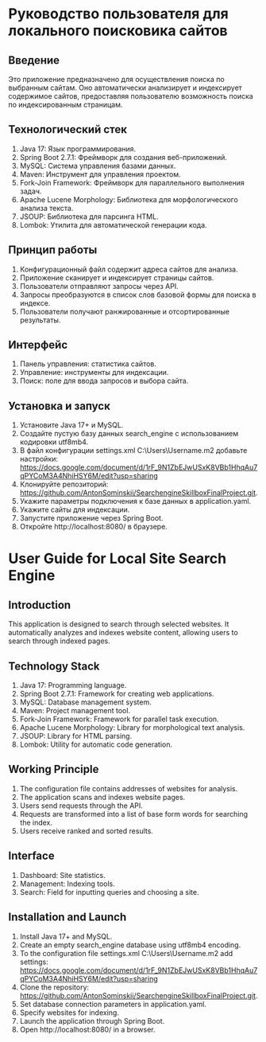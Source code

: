 # Руководство пользователя для локального поисковика сайтов

## Введение

Это приложение предназначено для осуществления поиска по выбранным сайтам. Оно автоматически анализирует и индексирует содержимое сайтов, предоставляя пользователю возможность поиска по индексированным страницам.

## Технологический стек

1. Java 17: Язык программирования.
2. Spring Boot 2.7.1: Фреймворк для создания веб-приложений.
3. MySQL: Система управления базами данных.
4. Maven: Инструмент для управления проектом.
5. Fork-Join Framework: Фреймворк для параллельного выполнения задач.
6. Apache Lucene Morphology: Библиотека для морфологического анализа текста.
7. JSOUP: Библиотека для парсинга HTML.
8. Lombok: Утилита для автоматической генерации кода.

## Принцип работы

1. Конфигурационный файл содержит адреса сайтов для анализа.
2. Приложение сканирует и индексирует страницы сайтов.
3. Пользователи отправляют запросы через API.
4. Запросы преобразуются в список слов базовой формы для поиска в индексе.
5. Пользователи получают ранжированные и отсортированные результаты.

## Интерфейс

1. Панель управления: статистика сайтов.
2. Управление: инструменты для индексации.
3. Поиск: поле для ввода запросов и выбора сайта.

## Установка и запуск

1. Установите Java 17+ и MySQL.
2. Создайте пустую базу данных search_engine с использованием кодировки utf8mb4.
3. В файл конфигурации settings.xml C:\Users\Username\.m2 добавьте настройки: https://docs.google.com/document/d/1rF_9N1ZbEJwUSxK8VBb1HhqAu7qPYCoM3A4NhiHSY6M/edit?usp=sharing
4. Клонируйте репозиторий: https://github.com/AntonSominskii/SearchengineSkillboxFinalProject.git.
5. Укажите параметры подключения к базе данных в application.yaml.
6. Укажите сайты для индексации.
7. Запустите приложение через Spring Boot.
8. Откройте http://localhost:8080/ в браузере.


# User Guide for Local Site Search Engine

## Introduction

This application is designed to search through selected websites. It automatically analyzes and indexes website content, allowing users to search through indexed pages.

## Technology Stack

1. Java 17: Programming language.
2. Spring Boot 2.7.1: Framework for creating web applications.
3. MySQL: Database management system.
4. Maven: Project management tool.
5. Fork-Join Framework: Framework for parallel task execution.
6. Apache Lucene Morphology: Library for morphological text analysis.
7. JSOUP: Library for HTML parsing.
8. Lombok: Utility for automatic code generation.

## Working Principle

1. The configuration file contains addresses of websites for analysis.
2. The application scans and indexes website pages.
3. Users send requests through the API.
4. Requests are transformed into a list of base form words for searching the index.
5. Users receive ranked and sorted results.

## Interface

1. Dashboard: Site statistics.
2. Management: Indexing tools.
3. Search: Field for inputting queries and choosing a site.

## Installation and Launch

1. Install Java 17+ and MySQL.
2. Create an empty search_engine database using utf8mb4 encoding.
3. To the configuration file settings.xml C:\Users\Username\.m2 add settings: https://docs.google.com/document/d/1rF_9N1ZbEJwUSxK8VBb1HhqAu7qPYCoM3A4NhiHSY6M/edit?usp=sharing
4. Clone the repository: https://github.com/AntonSominskii/SearchengineSkillboxFinalProject.git.
5. Set database connection parameters in application.yaml.
6. Specify websites for indexing.
7. Launch the application through Spring Boot.
8. Open http://localhost:8080/ in a browser.
